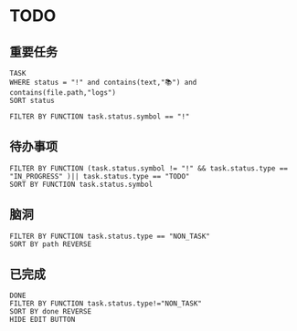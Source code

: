 # TODO

## 重要任务

```dataview
TASK
WHERE status = "!" and contains(text,"📚") and contains(file.path,"logs")
SORT status
```

```tasks
FILTER BY FUNCTION task.status.symbol == "!"
```

## 待办事项

```tasks
FILTER BY FUNCTION (task.status.symbol != "!" && task.status.type == "IN_PROGRESS" )|| task.status.type == "TODO"
SORT BY FUNCTION task.status.symbol
```

## 脑洞

```tasks
FILTER BY FUNCTION task.status.type == "NON_TASK"
SORT BY path REVERSE
```

## 已完成

```tasks
DONE
FILTER BY FUNCTION task.status.type!="NON_TASK"
SORT BY done REVERSE
HIDE EDIT BUTTON
```
